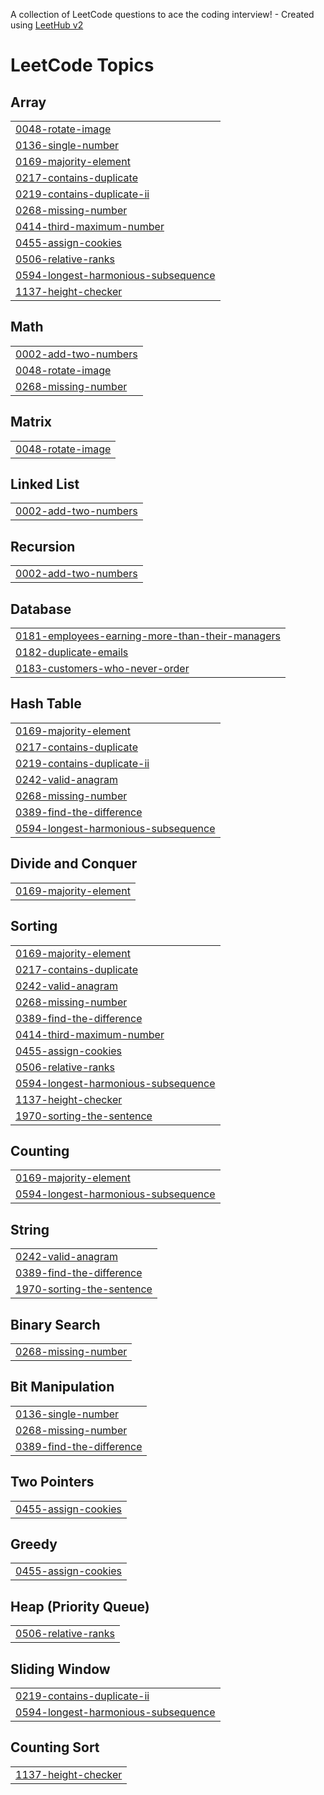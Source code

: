 A collection of LeetCode questions to ace the coding interview! - Created using [LeetHub v2](https://github.com/arunbhardwaj/LeetHub-2.0)
<!---LeetCode Topics Start-->
# LeetCode Topics
## Array
|  |
| ------- |
| [0048-rotate-image](https://github.com/mdyamin99/LeetCode_Problems/tree/master/0048-rotate-image) |
| [0136-single-number](https://github.com/mdyamin99/LeetCode_Problems/tree/master/0136-single-number) |
| [0169-majority-element](https://github.com/mdyamin99/LeetCode_Problems/tree/master/0169-majority-element) |
| [0217-contains-duplicate](https://github.com/mdyamin99/LeetCode_Problems/tree/master/0217-contains-duplicate) |
| [0219-contains-duplicate-ii](https://github.com/mdyamin99/LeetCode_Problems/tree/master/0219-contains-duplicate-ii) |
| [0268-missing-number](https://github.com/mdyamin99/LeetCode_Problems/tree/master/0268-missing-number) |
| [0414-third-maximum-number](https://github.com/mdyamin99/LeetCode_Problems/tree/master/0414-third-maximum-number) |
| [0455-assign-cookies](https://github.com/mdyamin99/LeetCode_Problems/tree/master/0455-assign-cookies) |
| [0506-relative-ranks](https://github.com/mdyamin99/LeetCode_Problems/tree/master/0506-relative-ranks) |
| [0594-longest-harmonious-subsequence](https://github.com/mdyamin99/LeetCode_Problems/tree/master/0594-longest-harmonious-subsequence) |
| [1137-height-checker](https://github.com/mdyamin99/LeetCode_Problems/tree/master/1137-height-checker) |
## Math
|  |
| ------- |
| [0002-add-two-numbers](https://github.com/mdyamin99/LeetCode_Problems/tree/master/0002-add-two-numbers) |
| [0048-rotate-image](https://github.com/mdyamin99/LeetCode_Problems/tree/master/0048-rotate-image) |
| [0268-missing-number](https://github.com/mdyamin99/LeetCode_Problems/tree/master/0268-missing-number) |
## Matrix
|  |
| ------- |
| [0048-rotate-image](https://github.com/mdyamin99/LeetCode_Problems/tree/master/0048-rotate-image) |
## Linked List
|  |
| ------- |
| [0002-add-two-numbers](https://github.com/mdyamin99/LeetCode_Problems/tree/master/0002-add-two-numbers) |
## Recursion
|  |
| ------- |
| [0002-add-two-numbers](https://github.com/mdyamin99/LeetCode_Problems/tree/master/0002-add-two-numbers) |
## Database
|  |
| ------- |
| [0181-employees-earning-more-than-their-managers](https://github.com/mdyamin99/LeetCode_Problems/tree/master/0181-employees-earning-more-than-their-managers) |
| [0182-duplicate-emails](https://github.com/mdyamin99/LeetCode_Problems/tree/master/0182-duplicate-emails) |
| [0183-customers-who-never-order](https://github.com/mdyamin99/LeetCode_Problems/tree/master/0183-customers-who-never-order) |
## Hash Table
|  |
| ------- |
| [0169-majority-element](https://github.com/mdyamin99/LeetCode_Problems/tree/master/0169-majority-element) |
| [0217-contains-duplicate](https://github.com/mdyamin99/LeetCode_Problems/tree/master/0217-contains-duplicate) |
| [0219-contains-duplicate-ii](https://github.com/mdyamin99/LeetCode_Problems/tree/master/0219-contains-duplicate-ii) |
| [0242-valid-anagram](https://github.com/mdyamin99/LeetCode_Problems/tree/master/0242-valid-anagram) |
| [0268-missing-number](https://github.com/mdyamin99/LeetCode_Problems/tree/master/0268-missing-number) |
| [0389-find-the-difference](https://github.com/mdyamin99/LeetCode_Problems/tree/master/0389-find-the-difference) |
| [0594-longest-harmonious-subsequence](https://github.com/mdyamin99/LeetCode_Problems/tree/master/0594-longest-harmonious-subsequence) |
## Divide and Conquer
|  |
| ------- |
| [0169-majority-element](https://github.com/mdyamin99/LeetCode_Problems/tree/master/0169-majority-element) |
## Sorting
|  |
| ------- |
| [0169-majority-element](https://github.com/mdyamin99/LeetCode_Problems/tree/master/0169-majority-element) |
| [0217-contains-duplicate](https://github.com/mdyamin99/LeetCode_Problems/tree/master/0217-contains-duplicate) |
| [0242-valid-anagram](https://github.com/mdyamin99/LeetCode_Problems/tree/master/0242-valid-anagram) |
| [0268-missing-number](https://github.com/mdyamin99/LeetCode_Problems/tree/master/0268-missing-number) |
| [0389-find-the-difference](https://github.com/mdyamin99/LeetCode_Problems/tree/master/0389-find-the-difference) |
| [0414-third-maximum-number](https://github.com/mdyamin99/LeetCode_Problems/tree/master/0414-third-maximum-number) |
| [0455-assign-cookies](https://github.com/mdyamin99/LeetCode_Problems/tree/master/0455-assign-cookies) |
| [0506-relative-ranks](https://github.com/mdyamin99/LeetCode_Problems/tree/master/0506-relative-ranks) |
| [0594-longest-harmonious-subsequence](https://github.com/mdyamin99/LeetCode_Problems/tree/master/0594-longest-harmonious-subsequence) |
| [1137-height-checker](https://github.com/mdyamin99/LeetCode_Problems/tree/master/1137-height-checker) |
| [1970-sorting-the-sentence](https://github.com/mdyamin99/LeetCode_Problems/tree/master/1970-sorting-the-sentence) |
## Counting
|  |
| ------- |
| [0169-majority-element](https://github.com/mdyamin99/LeetCode_Problems/tree/master/0169-majority-element) |
| [0594-longest-harmonious-subsequence](https://github.com/mdyamin99/LeetCode_Problems/tree/master/0594-longest-harmonious-subsequence) |
## String
|  |
| ------- |
| [0242-valid-anagram](https://github.com/mdyamin99/LeetCode_Problems/tree/master/0242-valid-anagram) |
| [0389-find-the-difference](https://github.com/mdyamin99/LeetCode_Problems/tree/master/0389-find-the-difference) |
| [1970-sorting-the-sentence](https://github.com/mdyamin99/LeetCode_Problems/tree/master/1970-sorting-the-sentence) |
## Binary Search
|  |
| ------- |
| [0268-missing-number](https://github.com/mdyamin99/LeetCode_Problems/tree/master/0268-missing-number) |
## Bit Manipulation
|  |
| ------- |
| [0136-single-number](https://github.com/mdyamin99/LeetCode_Problems/tree/master/0136-single-number) |
| [0268-missing-number](https://github.com/mdyamin99/LeetCode_Problems/tree/master/0268-missing-number) |
| [0389-find-the-difference](https://github.com/mdyamin99/LeetCode_Problems/tree/master/0389-find-the-difference) |
## Two Pointers
|  |
| ------- |
| [0455-assign-cookies](https://github.com/mdyamin99/LeetCode_Problems/tree/master/0455-assign-cookies) |
## Greedy
|  |
| ------- |
| [0455-assign-cookies](https://github.com/mdyamin99/LeetCode_Problems/tree/master/0455-assign-cookies) |
## Heap (Priority Queue)
|  |
| ------- |
| [0506-relative-ranks](https://github.com/mdyamin99/LeetCode_Problems/tree/master/0506-relative-ranks) |
## Sliding Window
|  |
| ------- |
| [0219-contains-duplicate-ii](https://github.com/mdyamin99/LeetCode_Problems/tree/master/0219-contains-duplicate-ii) |
| [0594-longest-harmonious-subsequence](https://github.com/mdyamin99/LeetCode_Problems/tree/master/0594-longest-harmonious-subsequence) |
## Counting Sort
|  |
| ------- |
| [1137-height-checker](https://github.com/mdyamin99/LeetCode_Problems/tree/master/1137-height-checker) |
<!---LeetCode Topics End-->